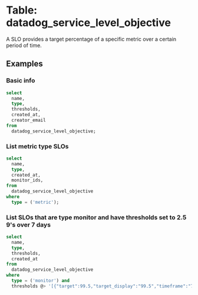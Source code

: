 # Table: datadog_service_level_objective

A SLO provides a target percentage of a specific metric over a certain period of time.

## Examples

### Basic info

```sql
select
  name,
  type,
  thresholds,
  created_at,
  creator_email
from
  datadog_service_level_objective;
```

### List metric type SLOs

```sql
select
  name,
  type,
  created_at,
  monitor_ids,
from
  datadog_service_level_objective
where
  type = ('metric');
```

### List SLOs that are type monitor and have thresholds set to 2.5 9's over 7 days

```sql
select
  name,
  type,
  thresholds,
  created_at
from
  datadog_service_level_objective
where
  type = ('monitor') and
  thresholds @> '[{"target":99.5,"target_display":"99.5","timeframe":"7d"}]'::jsonb;
```
